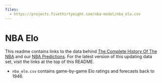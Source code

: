 ```yaml
---
files:
  - https://projects.fivethirtyeight.com/nba-model/nba_elo.csv
---
```

# NBA Elo

This readme contains links to the data behind [The Complete History Of The NBA](https://projects.fivethirtyeight.com/complete-history-of-the-nba/) and our [NBA Predictions](https://projects.fivethirtyeight.com/2018-nba-predictions/). For the latest version of this updating data set, visit the links at the top of this README.

* `nba_elo.csv` contains game-by-game Elo ratings and forecasts back to 1946.
